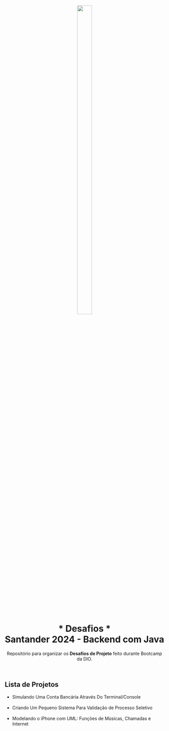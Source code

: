 <h1 align="center">
    <img
        src="https://hermes.dio.me/tracks/a039b34c-7aa8-4a3d-b765-07c8c837f67a.png"
        width="30%"
        height="50%"
    />
    <br />
    * Desafios *
    <br />
    Santander 2024 - Backend com Java
</h1>

<p align="center">
    Repositório para organizar os <strong>Desafios de Projeto</strong> feito durante <a src="https://web.dio.me/track/santander-2024-backend-com-java" target="_blank">Bootcamp da DIO</a>.
</p>

<br />

<h2>Lista de Projetos</h2>

<ul>
    <li>
        <a src="./simple-bank-account-java" target="_blank">
            Simulando Uma Conta Bancária Através Do Terminal/Console 
        </a>
    </li>
    <br />
    <li>
        <a src="./processo-seletivo-candidatos" target="_blank">
            Criando Um Pequeno Sistema Para Validação de Processo Seletivo
        </a>
    </li>
    <br />
    <li>
        <a src="./iphone-modeling-and-poo-java" target="_blank">
            Modelando o iPhone com UML: Funções de Músicas, Chamadas e Internet
        </a>
    </li>
    <br />
    
</ul>

<br />
